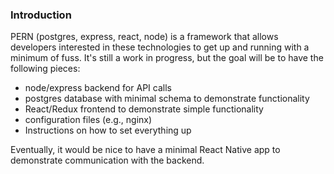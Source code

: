 ### Introduction

PERN (postgres, express, react, node) is a framework that allows developers interested in these technologies to get up and running with a minimum of fuss. It's still a work in progress, but the goal will be to have the following pieces:

 * node/express backend for API calls
 * postgres database with minimal schema to demonstrate functionality
 * React/Redux frontend to demonstrate simple functionality
 * configuration files (e.g., nginx)
 * Instructions on how to set everything up

Eventually, it would be nice to have a minimal React Native app to demonstrate communication with the backend.
